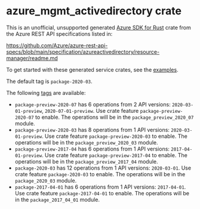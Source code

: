 # azure_mgmt_activedirectory crate

This is an unofficial, unsupported generated [Azure SDK for Rust](https://github.com/Azure/azure-sdk-for-rust/tree/legacy) crate from the Azure REST API specifications listed in:

https://github.com/Azure/azure-rest-api-specs/blob/main/specification/azureactivedirectory/resource-manager/readme.md

To get started with these generated service crates, see the [examples](https://github.com/Azure/azure-sdk-for-rust/blob/legacy/services/README.md#examples).

The default tag is `package-2020-03`.

The following [tags](https://github.com/Azure/azure-sdk-for-rust/blob/legacy/services/tags.md) are available:

- `package-preview-2020-07` has 6 operations from 2 API versions: `2020-03-01-preview`, `2020-07-01-preview`. Use crate feature `package-preview-2020-07` to enable. The operations will be in the `package_preview_2020_07` module.
- `package-preview-2020-03` has 8 operations from 1 API versions: `2020-03-01-preview`. Use crate feature `package-preview-2020-03` to enable. The operations will be in the `package_preview_2020_03` module.
- `package-preview-2017-04` has 6 operations from 1 API versions: `2017-04-01-preview`. Use crate feature `package-preview-2017-04` to enable. The operations will be in the `package_preview_2017_04` module.
- `package-2020-03` has 12 operations from 1 API versions: `2020-03-01`. Use crate feature `package-2020-03` to enable. The operations will be in the `package_2020_03` module.
- `package-2017-04-01` has 6 operations from 1 API versions: `2017-04-01`. Use crate feature `package-2017-04-01` to enable. The operations will be in the `package_2017_04_01` module.